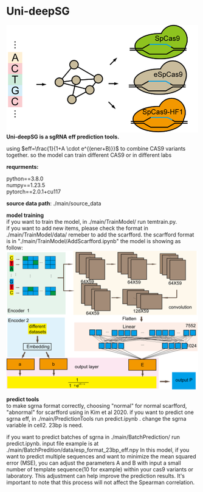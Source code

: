 # Uni-deepSG
![uni-deepSG](./topic.png)
**Uni-deepSG is a sgRNA eff prediction tools.**

using $eff=\frac{1}{1+A \cdot e^{(ener+B)}}$ to combine CAS9 variants together. so the model can train different CAS9 or in different labs 

**requrments:**

python==3.8.0  
numpy==1.23.5  
pytorch==2.0.1+cu117    

**source data path**: ./main/source_data  

**model training**  
if you want to train the model, in ./main/TrainModel/ run temtrain.py.  
if you want to add new items, please check the format in ./main/TrainModel/data/ remeber to add the scarfford. the scarfford format is in "./main/TrainModel/AddScarfford.ipynb"
the model is showing as follow:  
![MODEL](./model.png)
 

**predict tools**  
to make sgrna format correctly, choosing "normal" for normal scarfford, "abnormal" for scarfford using in Kim et al 2020.
if you want to predict one sgrna eff, in ./main/PredictionTools run predict.ipynb . change the sgrna variable in cell2. 23bp is need.

if you want to predict batches of sgrna in ./main/BatchPrediction/ run predict.ipynb. input file example is at ./main/BatchPredition/data/esp_format_23bp_eff.npy
In this model, if you want to predict multiple sequences and want to minimize the mean squared error (MSE), you can adjust the parameters A and B with input a small number of template sequence(10 for example) within your cas9 variants or laboratory. This adjustment can help improve the prediction results. It's important to note that this process will not affect the Spearman correlation.
